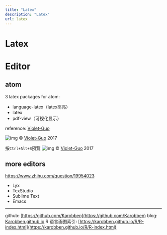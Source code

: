 ```yaml
---
title: "Latex"
description: "Latex"
url: latex
---
```


# Latex
# Editor
## atom
3 latex packages for atom:
- language-latex（latex高亮）
- latex
- pdf-view（可视化显示）

reference: [Violet-Guo](https://blog.csdn.net/violet_echo_0908/article/details/78160273)

![img](https://imgconvert.csdnimg.cn/aHR0cDovL2ltZy5ibG9nLmNzZG4ubmV0LzIwMTcxMDA1MDkxNjM4ODYy)
© [Violet-Guo](https://blog.csdn.net/violet_echo_0908/article/details/78160273) 2017


按`Ctrl+Alt+B`預覽
![img](https://imgconvert.csdnimg.cn/aHR0cDovL2ltZy5ibG9nLmNzZG4ubmV0LzIwMTcxMDA1MDkyMjA5Mjk2)
© [Violet-Guo](https://blog.csdn.net/violet_echo_0908/article/details/78160273) 2017

## more editors
https://www.zhihu.com/question/19954023
- Lyx
- TexStudio
- Sublime Text
- Emacs


---
github: [https://github.com/Karobben](https://github.com/Karobben)
blog: [Karobben.github.io](http://Karobben.github.io)
R 语言画图索引: [https://karobben.github.io/R/R-index.html](https://karobben.github.io/R/R-index.html)
